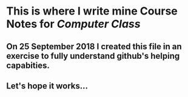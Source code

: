 # This is where I write mine Course Notes for *Computer Class*
## On 25 September 2018 I created this file in an exercise to fully understand github's helping capabities.
## Let's hope it works...
